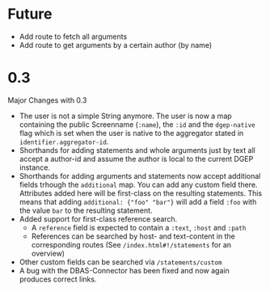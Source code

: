# Future
* Add route to fetch all arguments
* Add route to get arguments by a certain author (by name)

# 0.3
Major Changes with 0.3
* The user is not a simple String anymore. The user is now a map containing the public Screenname (`:name`), the `:id` and the `dgep-native` flag which is set when the user is native to the aggregator stated in `identifier.aggregator-id`.
* Shorthands for adding statements and whole arguments just by text all accept a author-id and assume the author is local to the current DGEP instance.
* Shorthands for adding arguments and statements now accept additional fields trhough the `additional` map. You can add any custom field there. Attributes added here will be first-class on the resulting statements. This means that adding `additional: {"foo" "bar"}` will add a field `:foo` with the value `bar` to the resulting statement.
* Added support for first-class reference search.
  * A `reference` field is expected to contain a `:text`, `:host` and `:path`
  * References can be searched by host- and text-content in the corresponding routes (See `/index.html#!/statements` for an overview)
* Other custom fields can be searched via `/statements/custom`
* A bug with the DBAS-Connector has been fixed and now again produces correct links.
